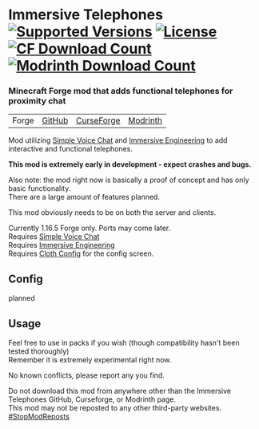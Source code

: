 <h1>Immersive Telephones<br>
  <a href="https://www.curseforge.com/minecraft/mc-mods/immersive-telephones-forge"><img src="http://cf.way2muchnoise.eu/versions/%20For%20MC%20_immersive-telephones-forge_all(555-0C8E8E-fff-010101).svg" alt="Supported Versions"></a>
  <a href="https://github.com/PieKing1215/ImmersiveTelephones-Forge/blob/master/LICENSE"><img src="https://img.shields.io/github/license/PieKing1215/ImmersiveTelephones-Forge?style=flat&color=0C8E8E" alt="License"></a>
  <a href="https://www.curseforge.com/minecraft/mc-mods/immersive-telephones-forge"><img src="http://cf.way2muchnoise.eu/full_immersive-telephones-forge_downloads(E04E14-555-fff-010101-1C1C1C).svg" alt="CF Download Count"></a>
  <a href="https://modrinth.com/mod/immersive-telephones-forge"><img src="https://waffle.coffee/modrinth/immersive-telephones-forge/downloads" alt="Modrinth Download Count"></a>
</h1>

### Minecraft Forge mod that adds functional telephones for proximity chat

<table>
<tr>
  <td>Forge</td>
  <td><a href="https://github.com/PieKing1215/ImmersiveTelephones-Forge">GitHub</a></td>
  <td><a href="https://www.curseforge.com/minecraft/mc-mods/immersive-telephones-forge">CurseForge</a></td>
  <td><a href="https://modrinth.com/mod/immersive-telephones-forge">Modrinth</a></td>
</tr>
</table>

Mod utilizing [Simple Voice Chat](https://github.com/henkelmax/simple-voice-chat) 
and [Immersive Engineering](https://github.com/BluSunrize/ImmersiveEngineering)
to add interactive and functional telephones.<br> 

**This mod is extremely early in development - expect crashes and bugs.**<br>

Also note: the mod right now is basically a proof of concept and has only basic functionality.<br>
There are a large amount of features planned.

This mod obviously needs to be on both the server and clients.

Currently 1.16.5 Forge only. Ports may come later.<br>
Requires [Simple Voice Chat](https://www.curseforge.com/minecraft/mc-mods/simple-voice-chat)<br>
Requires [Immersive Engineering](https://www.curseforge.com/minecraft/mc-mods/immersive-engineering)<br>
Requires [Cloth Config](https://www.curseforge.com/minecraft/mc-mods/cloth-config-forge) for the config screen.

## Config
planned

## Usage

Feel free to use in packs if you wish (though compatibility hasn't been tested thoroughly)<br>
Remember it is extremely experimental right now.

No known conflicts, please report any you find.

Do not download this mod from anywhere other than the Immersive Telephones GitHub, Curseforge, or Modrinth page.<br>
This mod may not be reposted to any other third-party websites.<br>
[#StopModReposts](https://stopmodreposts.org)
